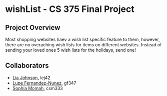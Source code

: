 # wishList - CS 375 Final Project

## Project Overview
Most shopping websites haev a wish list specific feature to them, however, there are no overaching wish lists for items on different websites. Instead of sending your loved ones 5 wish lists for the holidays, send one!

## Collaborators
* [Lia Johnson](mailto:lej42@drexel.edu), lej42
* [Lupe Fernandez-Nunez](mailto:gf347@drexel.edu), gf347
* [Sophia Momah](mailto:csm333@drexel.edu), csm333
